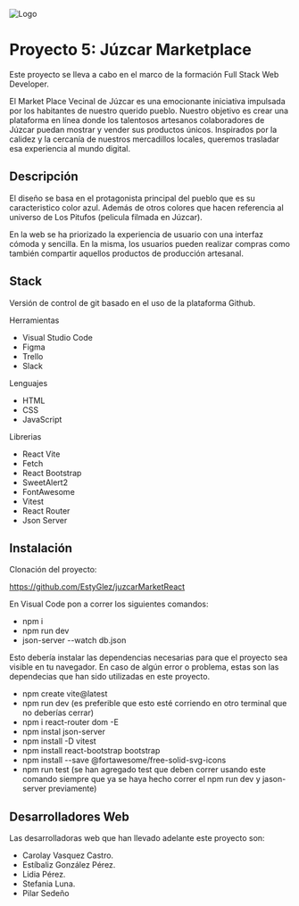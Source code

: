 
![Logo](https://i.postimg.cc/Wzv91k2d/Image20240305084918.png)


# Proyecto 5: Júzcar Marketplace

Este proyecto se lleva a cabo en el marco de la formación Full Stack Web Developer.

El Market Place Vecinal de Júzcar es una emocionante iniciativa impulsada por los habitantes de nuestro querido pueblo. Nuestro objetivo es crear una plataforma en línea donde los talentosos artesanos colaboradores de Júzcar puedan mostrar y vender sus productos únicos. Inspirados por la calidez y la cercanía de nuestros mercadillos locales, queremos trasladar esa experiencia al mundo digital.


## Descripción

El diseño se basa en el protagonista principal del pueblo que es su caracteristico color azul. Además de otros colores que hacen referencia al universo de Los Pitufos (pelicula filmada en Júzcar).

En la web se ha priorizado la experiencia de usuario con una interfaz cómoda y sencilla. En la misma, los usuarios pueden realizar compras como también compartir aquellos productos de producción artesanal.


## Stack

Versión de control de git basado en el uso de la plataforma Github.

Herramientas

- Visual Studio Code
- Figma
- Trello
- Slack

Lenguajes

- HTML
- CSS
- JavaScript

Librerias
- React Vite
- Fetch
- React Bootstrap
- SweetAlert2
- FontAwesome
- Vitest
- React Router
- Json Server


## Instalación

Clonación del proyecto:

https://github.com/EstyGlez/juzcarMarketReact

En Visual Code pon a correr los siguientes comandos:

- npm i
- npm run dev
- json-server --watch db.json

Esto debería instalar las dependencias necesarias para que el proyecto sea visible en tu navegador. En caso de algún error o problema, estas son las dependecias que han sido utilizadas en este proyecto.

- npm create vite@latest
- npm run dev (es preferible que esto esté corriendo en otro terminal que no deberías cerrar)
- npm i react-router dom -E
- npm instal json-server
- npm install -D vitest
- npm install react-bootstrap bootstrap
- npm install --save @fortawesome/free-solid-svg-icons
- npm run test (se han agregado test que deben correr usando este comando siempre que ya se haya hecho correr el npm run dev y jason-server previamente)

## Desarrolladores Web

Las desarrolladoras web que han llevado adelante este proyecto son:
- Carolay Vasquez Castro.
- Estíbaliz González Pérez.
- Lidia Pérez.
- Stefania Luna.
- Pilar Sedeño


 

